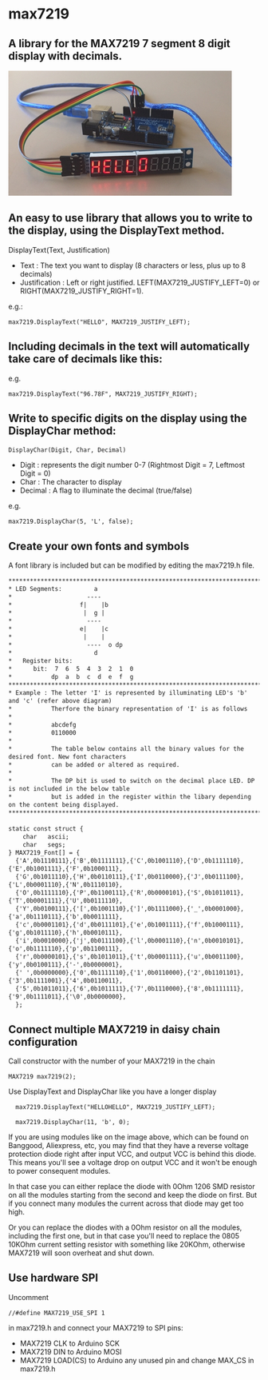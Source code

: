# max7219
## A library for the MAX7219 7 segment 8 digit display with decimals.


![MAX8219 Connected to Arduino UNO](https://github.com/JemRF/max7219/blob/master/pictures/MAX7219%20and%20Arduino.jpg)

## An easy to use library that allows you to write to the display, using the DisplayText method. 

DisplayText(Text, Justification)
 - Text : The text you want to display (8 characters or less, plus up to 8 decimals)
 - Justification : Left or right justified. LEFT(MAX7219_JUSTIFY_LEFT=0) or RIGHT(MAX7219_JUSTIFY_RIGHT=1). 

e.g.:
```
max7219.DisplayText("HELLO", MAX7219_JUSTIFY_LEFT);
```
## Including decimals in the text will automatically take care of decimals like this:

e.g.
```
max7219.DisplayText("96.78F", MAX7219_JUSTIFY_RIGHT);
```
## Write to specific digits on the display using the DisplayChar method:
```
DisplayChar(Digit, Char, Decimal)
```
 - Digit : represents the digit number 0-7 (Rightmost Digit = 7, Leftmost Digit = 0)
 - Char : The character to display
 - Decimal : A flag to illuminate the decimal (true/false)

e.g.
```
max7219.DisplayChar(5, 'L', false);
```
## Create your own fonts and symbols

A font library is included but can be modified by editing the max7219.h file.

```
*********************************************************************************************************
* LED Segments:         a
*                     ----
*                   f|    |b
*                    |  g |
*                     ----
*                   e|    |c
*                    |    |
*                     ----  o dp
*                       d
*   Register bits:
*      bit:  7  6  5  4  3  2  1  0
*           dp  a  b  c  d  e  f  g
*********************************************************************************************************
* Example : The letter 'I' is represented by illuminating LED's 'b' and 'c' (refer above diagram)
*           Therfore the binary representation of 'I' is as follows
*
*           abcdefg
*           0110000
* 
*           The table below contains all the binary values for the desired font. New font characters
*           can be added or altered as required. 
*           
*           The DP bit is used to switch on the decimal place LED. DP is not included in the below table
*           but is added in the register within the libary depending on the content being displayed.  
*********************************************************************************************************

static const struct {
	char   ascii;
	char   segs;
} MAX7219_Font[] = {
  {'A',0b1110111},{'B',0b1111111},{'C',0b1001110},{'D',0b1111110},{'E',0b1001111},{'F',0b1000111},       
  {'G',0b1011110},{'H',0b0110111},{'I',0b0110000},{'J',0b0111100},{'L',0b0001110},{'N',0b1110110},       
  {'O',0b1111110},{'P',0b1100111},{'R',0b0000101},{'S',0b1011011},{'T',0b0001111},{'U',0b0111110},       
  {'Y',0b0100111},{'[',0b1001110},{']',0b1111000},{'_',0b0001000},{'a',0b1110111},{'b',0b0011111},       
  {'c',0b0001101},{'d',0b0111101},{'e',0b1001111},{'f',0b1000111},{'g',0b1011110},{'h',0b0010111},       
  {'i',0b0010000},{'j',0b0111100},{'l',0b0001110},{'n',0b0010101},{'o',0b1111110},{'p',0b1100111},       
  {'r',0b0000101},{'s',0b1011011},{'t',0b0001111},{'u',0b0011100},{'y',0b0100111},{'-',0b0000001},
  {' ',0b0000000},{'0',0b1111110},{'1',0b0110000},{'2',0b1101101},{'3',0b1111001},{'4',0b0110011},
  {'5',0b1011011},{'6',0b1011111},{'7',0b1110000},{'8',0b1111111},{'9',0b1111011},{'\0',0b0000000},
  };
```

## Connect multiple MAX7219 in daisy chain configuration
Call constructor with the number of your MAX7219 in the chain
```
MAX7219 max7219(2);
```

Use DisplayText and DisplayChar like you have a longer display

```
  max7219.DisplayText("HELLOHELLO", MAX7219_JUSTIFY_LEFT);
```

```
  max7219.DisplayChar(11, 'b', 0);
```

If you are using modules like on the image above, which can be found on Banggood, Aliexpress, etc, you may find that they have a reverse voltage protection diode right after input VCC, and output VCC is behind this diode. This means you'll see a voltage drop on output VCC and it won't be enough to power consequent modules. 

In that case you can either replace the diode with 0Ohm 1206 SMD resistor on all the modules starting from the second and keep the diode on first. But if you connect many modules the current across that diode may get too high. 

Or you can replace the diodes with a 0Ohm resistor on all the modules, including the first one, but in that case you'll need to replace the 0805 10KOhm current setting resistor with something like 20KOhm, otherwise MAX7219 will soon overheat and shut down.

## Use hardware SPI

Uncomment 
```
//#define MAX7219_USE_SPI 1
```
in max7219.h and connect your MAX7219 to SPI pins:

* MAX7219 CLK to Arduino SCK
* MAX7219 DIN to Arduino MOSI
* MAX7219 LOAD(CS) to Arduino any unused pin and change MAX_CS in max7219.h

